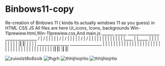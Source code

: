 # Binbows11-copy
Re-creation of Binbows 11 ( kinda Its actually  windows 11 as you guess) in HTML CSS JS
All files are here Ui_icons, Icons, backgrounds
Win-11prewiew.html,Win-11prewiew.css,And main.js
         ______       ______       ________________   ________________
        /      |     /      |     |                | |                |
       /       |    /       |     |                | |                |
      /        |   /        |     |                | |                |
     |         |  |         |     |                | |                |
     |____     |  |_____    |     |                | |                |
          |    |       |    |     |________________| |________________|
          |    |       |    |      ________________   ________________
          |    |       |    |     |                | |                |
          |    |       |    |     |                | |                |
          |    |       |    |     |                | |                |
          |    |       |    |     |                | |                |
          |    |       |    |     |                | |                |
          |____|       |____|     |________________| |________________|
                   
![zuioolzt8o8zoik](https://user-images.githubusercontent.com/90518786/136603508-faa14a36-285d-4e54-9ec1-c51497cbc624.PNG)
![fhgrh](https://user-images.githubusercontent.com/90518786/136603685-e127397f-34e1-4e03-b623-973aa9ca0b01.PNG)
![thhijhiojrtio](https://user-images.githubusercontent.com/90518786/136603883-2e0cc1c9-049f-40af-85b8-6d4f2cfb5b4f.PNG)
![thhijhiojrtio](https://user-images.githubusercontent.com/90518786/136604064-faae1065-5894-4c4e-8e05-a193df7ab0ac.PNG)
